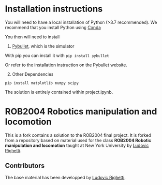 # Installation instructions

You will need to have a local installation of Python (>3.7 recommended). We recommend that you install Python using [Conda](https://docs.conda.io/projects/conda/en/stable/user-guide/install/index.html)

You then will need to install 
1. [Pybullet](https://pybullet.org/wordpress/), which is the simulator

With pip you can install it with
``pip install pybullet``

Or refer to the installation instruction on the Pybullet website.

2. Other Dependencies

``pip install matplotlib numpy scipy``

The solution is entirely contained within project.ipynb.

# ROB2004 Robotics manipulation and locomotion

This is a fork contains a solution to the ROB2004 final project. It is forked from a repository based on material used for the class **ROB2004 Robotic manipulation and locomotion** taught at New York University by [Ludovic Righetti](https://engineering.nyu.edu/faculty/ludovic-righetti). 

## Contributors
The base material has been developped by [Ludovic Righetti](https://engineering.nyu.edu/faculty/ludovic-righetti).